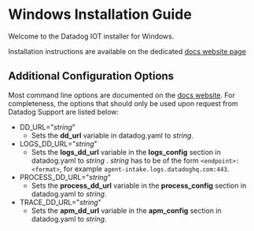 # Windows Installation Guide

Welcome to the Datadog IOT installer for Windows.

Installation instructions are available on the dedicated [docs website page](https://docs.datadoghq.com/agent/basic_agent_usage/windows/?tab=agentv6#installation)

## Additional Configuration Options

Most command line options are documented on the [docs website](https://docs.datadoghq.com/agent/basic_agent_usage/windows/?tab=agentv6#command-line). For completeness, the options that should only be used upon request from Datadog Support are listed below:
* DD_URL="_string_"
  * Sets the **dd_url** variable in datadog.yaml to _string_.
* LOGS_DD_URL="_string_"
  * Sets the **logs_dd_url** variable in the **logs_config** section in datadog.yaml to _string_ . _string_ has to be of the form `<endpoint>:<format>`, for example `agent-intake.logs.datadoghq.com:443`.
* PROCESS_DD_URL="_string_"
  * Sets the **process_dd_url** variable in the **process_config** section in datadog.yaml to _string_.
* TRACE_DD_URL="_string_"
  * Sets the **apm_dd_url** variable in the **apm_config** section in datadog.yaml to _string_.
